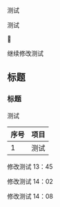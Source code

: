 

测试

测试


 🚗


继续修改测试

##  标题

### 标题

测试


|序号     |  项目   |
| --- | --- |
|  1   |   测试  |


修改测试 13：45

修改测试 14：02

修改测试 14：08
